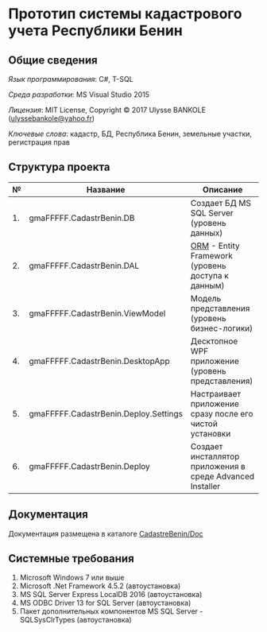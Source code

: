 # Прототип системы кадастрового учета Республики Бенин

## Общие сведения
_Язык программирования_: C#, T-SQL
 
_Среда разработки_: MS Visual Studio 2015

_Лицензия_: MIT License, Copyright © 2017 Ulysse BANKOLE (ulyssebankole@yahoo.fr)

_Ключевые слова_: кадастр, БД, Республика Бенин, земельные участки, регистрация прав

## Структура проекта
|№   	|Название   						|Описание   		|
|---	|---								|---	|	
|1.  	|gmaFFFFF.CadastrBenin.DB   		|Создает БД MS SQL Server (уровень данных)  				|
|2.  	|gmaFFFFF.CadastrBenin.DAL   		|[ORM](https://ru.wikipedia.org/wiki/ORM) - Entity Framework (уровень доступа к данным)					|
|3.  	|gmaFFFFF.CadastrBenin.ViewModel   	|Модель представления (уровень бизнес-логики)   			|
|4. 	|gmaFFFFF.CadastrBenin.DesktopApp   |Десктопное WPF приложение (уровень представления)  		|
|5.  	|gmaFFFFF.CadastrBenin.Deploy.Settings|Настраивает приложение сразу после его чистой установки  |
|6.  	|gmaFFFFF.CadastrBenin.Deploy   	|Создает инсталлятор приложения в среде Advanced Installer	|

## Документация

Документация размещена в каталоге [CadastreBenin/Doc](https://github.com/ulyssebankole/CadastreBenin/tree/master/Doc)

## Системные требования
1. Microsoft Windows 7 или выше
2. Microsoft .Net Framework 4.5.2 (автоустановка)
3. MS SQL Server Express LocalDB 2016 (автоустановка)
4. MS ODBC Driver 13 for SQL Server (автоустановка)
5. Пакет дополнительных компонентов MS SQL Server - SQLSysClrTypes (автоустановка)
